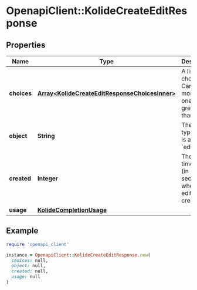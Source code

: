 # OpenapiClient::KolideCreateEditResponse

## Properties

| Name | Type | Description | Notes |
| ---- | ---- | ----------- | ----- |
| **choices** | [**Array&lt;KolideCreateEditResponseChoicesInner&gt;**](KolideCreateEditResponseChoicesInner.md) | A list of edit choices. Can be more than one if &#x60;n&#x60; is greater than 1. |  |
| **object** | **String** | The object type, which is always &#x60;edit&#x60;. |  |
| **created** | **Integer** | The Unix timestamp (in seconds) of when the edit was created. |  |
| **usage** | [**KolideCompletionUsage**](KolideCompletionUsage.md) |  |  |

## Example

```ruby
require 'openapi_client'

instance = OpenapiClient::KolideCreateEditResponse.new(
  choices: null,
  object: null,
  created: null,
  usage: null
)
```

